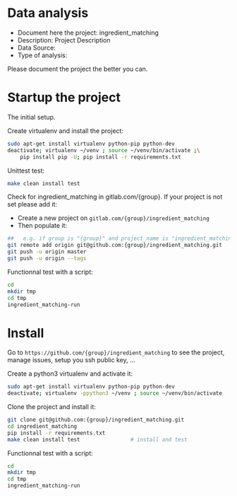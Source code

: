 # Data analysis
- Document here the project: ingredient_matching
- Description: Project Description
- Data Source:
- Type of analysis:

Please document the project the better you can.

# Startup the project

The initial setup.

Create virtualenv and install the project:
```bash
sudo apt-get install virtualenv python-pip python-dev
deactivate; virtualenv ~/venv ; source ~/venv/bin/activate ;\
    pip install pip -U; pip install -r requirements.txt
```

Unittest test:
```bash
make clean install test
```

Check for ingredient_matching in gitlab.com/{group}.
If your project is not set please add it:

- Create a new project on `gitlab.com/{group}/ingredient_matching`
- Then populate it:

```bash
##   e.g. if group is "{group}" and project_name is "ingredient_matching"
git remote add origin git@github.com:{group}/ingredient_matching.git
git push -u origin master
git push -u origin --tags
```

Functionnal test with a script:

```bash
cd
mkdir tmp
cd tmp
ingredient_matching-run
```

# Install

Go to `https://github.com/{group}/ingredient_matching` to see the project, manage issues,
setup you ssh public key, ...

Create a python3 virtualenv and activate it:

```bash
sudo apt-get install virtualenv python-pip python-dev
deactivate; virtualenv -ppython3 ~/venv ; source ~/venv/bin/activate
```

Clone the project and install it:

```bash
git clone git@github.com:{group}/ingredient_matching.git
cd ingredient_matching
pip install -r requirements.txt
make clean install test                # install and test
```
Functionnal test with a script:

```bash
cd
mkdir tmp
cd tmp
ingredient_matching-run
```

